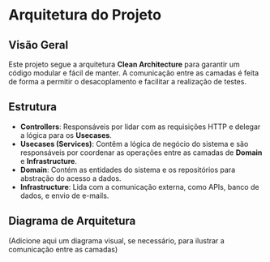 # Arquitetura do Projeto

## Visão Geral

Este projeto segue a arquitetura **Clean Architecture** para garantir um código modular e fácil de manter. A comunicação entre as camadas é feita de forma a permitir o desacoplamento e facilitar a realização de testes.

## Estrutura

- **Controllers**: Responsáveis por lidar com as requisições HTTP e delegar a lógica para os **Usecases**.
- **Usecases (Services)**: Contêm a lógica de negócio do sistema e são responsáveis por coordenar as operações entre as camadas de **Domain** e **Infrastructure**.
- **Domain**: Contém as entidades do sistema e os repositórios para abstração do acesso a dados.
- **Infrastructure**: Lida com a comunicação externa, como APIs, banco de dados, e envio de e-mails.

## Diagrama de Arquitetura

(Adicione aqui um diagrama visual, se necessário, para ilustrar a comunicação entre as camadas)
